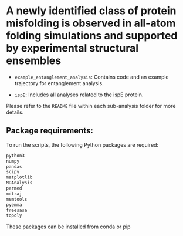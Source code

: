 # A newly identified class of protein misfolding is observed in all-atom folding simulations and supported by experimental structural ensembles

* `example_entanglement_analysis`: Contains code and an example trajectory for entanglement analysis. 

* `ispE`: Includes all analyses related to the ispE protein.
 
Please refer to the `README` file within each sub-analysis folder for more details.

Package requirements:
----------------------
To run the scripts, the following Python packages are required:

```bash
python3
numpy
pandas
scipy
matplotlib
MDAnalysis
parmed
mdtraj
msmtools
pyemma
freesasa
topoly
```

These packages can be installed from conda or pip